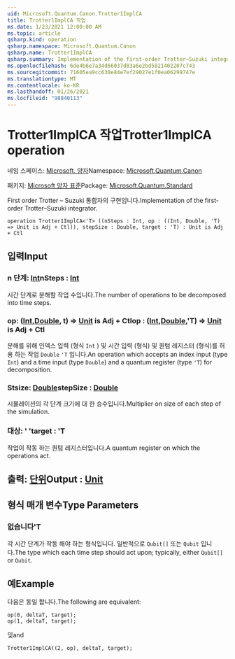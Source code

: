 ```yaml
---
uid: Microsoft.Quantum.Canon.Trotter1ImplCA
title: Trotter1ImplCA 작업
ms.date: 1/23/2021 12:00:00 AM
ms.topic: article
qsharp.kind: operation
qsharp.namespace: Microsoft.Quantum.Canon
qsharp.name: Trotter1ImplCA
qsharp.summary: Implementation of the first-order Trotter–Suzuki integrator.
ms.openlocfilehash: 6de4b6e7a34d66037d83a6e2bd5821402207c743
ms.sourcegitcommit: 71605ea9cc630e84e7ef29027e1f0ea06299747e
ms.translationtype: MT
ms.contentlocale: ko-KR
ms.lasthandoff: 01/26/2021
ms.locfileid: "98840113"
---
```

# <a name="trotter1implca-operation"></a><span data-ttu-id="f3141-102">Trotter1ImplCA 작업</span><span class="sxs-lookup"><span data-stu-id="f3141-102">Trotter1ImplCA operation</span></span>

<span data-ttu-id="f3141-103">네임 스페이스: [Microsoft. 양자](xref:Microsoft.Quantum.Canon)</span><span class="sxs-lookup"><span data-stu-id="f3141-103">Namespace: [Microsoft.Quantum.Canon](xref:Microsoft.Quantum.Canon)</span></span>

<span data-ttu-id="f3141-104">패키지: [Microsoft 양자 표준](https://nuget.org/packages/Microsoft.Quantum.Standard)</span><span class="sxs-lookup"><span data-stu-id="f3141-104">Package: [Microsoft.Quantum.Standard](https://nuget.org/packages/Microsoft.Quantum.Standard)</span></span>


<span data-ttu-id="f3141-105">First order Trotter – Suzuki 통합자의 구현입니다.</span><span class="sxs-lookup"><span data-stu-id="f3141-105">Implementation of the first-order Trotter–Suzuki integrator.</span></span>

```qsharp
operation Trotter1ImplCA<'T> ((nSteps : Int, op : ((Int, Double, 'T) => Unit is Adj + Ctl)), stepSize : Double, target : 'T) : Unit is Adj + Ctl
```


## <a name="input"></a><span data-ttu-id="f3141-106">입력</span><span class="sxs-lookup"><span data-stu-id="f3141-106">Input</span></span>

### <a name="nsteps--int"></a><span data-ttu-id="f3141-107">n 단계: [Int](xref:microsoft.quantum.lang-ref.int)</span><span class="sxs-lookup"><span data-stu-id="f3141-107">nSteps : [Int](xref:microsoft.quantum.lang-ref.int)</span></span>

<span data-ttu-id="f3141-108">시간 단계로 분해할 작업 수입니다.</span><span class="sxs-lookup"><span data-stu-id="f3141-108">The number of operations to be decomposed into time steps.</span></span>


### <a name="op--intdoublet--unit--is-adj--ctl"></a><span data-ttu-id="f3141-109">op: ([Int](xref:microsoft.quantum.lang-ref.int),[Double](xref:microsoft.quantum.lang-ref.double), t) => [Unit](xref:microsoft.quantum.lang-ref.unit)  is Adj + Ctl</span><span class="sxs-lookup"><span data-stu-id="f3141-109">op : ([Int](xref:microsoft.quantum.lang-ref.int),[Double](xref:microsoft.quantum.lang-ref.double),'T) => [Unit](xref:microsoft.quantum.lang-ref.unit)  is Adj + Ctl</span></span>

<span data-ttu-id="f3141-110">분해를 위해 인덱스 입력 (형식 `Int` ) 및 시간 입력 (형식) 및 퀀텀 레지스터 (형식)를 허용 하는 작업 `Double` `'T` 입니다.</span><span class="sxs-lookup"><span data-stu-id="f3141-110">An operation which accepts an index input (type `Int`) and a time input (type `Double`) and a quantum register (type `'T`) for decomposition.</span></span>


### <a name="stepsize--double"></a><span data-ttu-id="f3141-111">Stsize: [Double](xref:microsoft.quantum.lang-ref.double)</span><span class="sxs-lookup"><span data-stu-id="f3141-111">stepSize : [Double](xref:microsoft.quantum.lang-ref.double)</span></span>

<span data-ttu-id="f3141-112">시뮬레이션의 각 단계 크기에 대 한 승수입니다.</span><span class="sxs-lookup"><span data-stu-id="f3141-112">Multiplier on size of each step of the simulation.</span></span>


### <a name="target--t"></a><span data-ttu-id="f3141-113">대상: ' '</span><span class="sxs-lookup"><span data-stu-id="f3141-113">target : 'T</span></span>

<span data-ttu-id="f3141-114">작업이 작동 하는 퀀텀 레지스터입니다.</span><span class="sxs-lookup"><span data-stu-id="f3141-114">A quantum register on which the operations act.</span></span>



## <a name="output--unit"></a><span data-ttu-id="f3141-115">출력: [단위](xref:microsoft.quantum.lang-ref.unit)</span><span class="sxs-lookup"><span data-stu-id="f3141-115">Output : [Unit](xref:microsoft.quantum.lang-ref.unit)</span></span>



## <a name="type-parameters"></a><span data-ttu-id="f3141-116">형식 매개 변수</span><span class="sxs-lookup"><span data-stu-id="f3141-116">Type Parameters</span></span>

### <a name="t"></a><span data-ttu-id="f3141-117">없습니다</span><span class="sxs-lookup"><span data-stu-id="f3141-117">'T</span></span>

<span data-ttu-id="f3141-118">각 시간 단계가 작동 해야 하는 형식입니다. 일반적으로 `Qubit[]` 또는 `Qubit` 입니다.</span><span class="sxs-lookup"><span data-stu-id="f3141-118">The type which each time step should act upon; typically, either `Qubit[]` or `Qubit`.</span></span>

## <a name="example"></a><span data-ttu-id="f3141-119">예</span><span class="sxs-lookup"><span data-stu-id="f3141-119">Example</span></span>

<span data-ttu-id="f3141-120">다음은 동일 합니다.</span><span class="sxs-lookup"><span data-stu-id="f3141-120">The following are equivalent:</span></span>

```qsharp
op(0, deltaT, target);
op(1, deltaT, target);
```

<span data-ttu-id="f3141-121">및</span><span class="sxs-lookup"><span data-stu-id="f3141-121">and</span></span>

```qsharp
Trotter1ImplCA((2, op), deltaT, target);
```